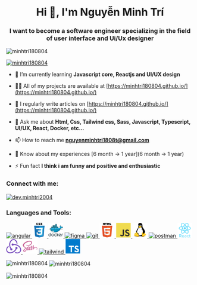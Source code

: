 <h1 align="center">Hi 👋, I'm Nguyễn Minh Trí</h1>
<h3 align="center">I want to become a software engineer specializing in the field of user interface and Ui/Ux designer</h3>

<p align="left"> <img src="https://komarev.com/ghpvc/?username=minhtri180804&label=Profile%20views&color=0e75b6&style=flat" alt="minhtri180804" /> </p>

<p align="left"> <a href="https://github.com/ryo-ma/github-profile-trophy"><img src="https://github-profile-trophy.vercel.app/?username=minhtri180804" alt="minhtri180804" /></a> </p>

- 🌱 I’m currently learning **Javascript core, Reactjs and UI/UX design**

- 👨‍💻 All of my projects are available at [https://minhtri180804.github.io/](https://minhtri180804.github.io/)

- 📝 I regularly write articles on [https://minhtri180804.github.io/](https://minhtri180804.github.io/)

- 💬 Ask me about **Html, Css, Tailwind css, Sass, Javascript, Typescript, UI/UX, React, Docker, etc...**

- 📫 How to reach me **nguyenminhtri1808t@gmail.com**

- 📄 Know about my experiences [6 month -> 1 year](6 month -> 1 year)

- ⚡ Fun fact **I think i am funny and positive and enthusiastic**

<h3 align="left">Connect with me:</h3>
<p align="left">
<a href="https://dev.to/dev.minhtri2004" target="blank"><img align="center" src="https://raw.githubusercontent.com/rahuldkjain/github-profile-readme-generator/master/src/images/icons/Social/devto.svg" alt="dev.minhtri2004" height="30" width="40" /></a>
</p>

<h3 align="left">Languages and Tools:</h3>
<p align="left"> <a href="https://angular.io" target="_blank" rel="noreferrer"> <img src="https://angular.io/assets/images/logos/angular/angular.svg" alt="angular" width="40" height="40"/> </a> <a href="https://www.w3schools.com/css/" target="_blank" rel="noreferrer"> <img src="https://raw.githubusercontent.com/devicons/devicon/master/icons/css3/css3-original-wordmark.svg" alt="css3" width="40" height="40"/> </a> <a href="https://www.docker.com/" target="_blank" rel="noreferrer"> <img src="https://raw.githubusercontent.com/devicons/devicon/master/icons/docker/docker-original-wordmark.svg" alt="docker" width="40" height="40"/> </a> <a href="https://www.figma.com/" target="_blank" rel="noreferrer"> <img src="https://www.vectorlogo.zone/logos/figma/figma-icon.svg" alt="figma" width="40" height="40"/> </a> <a href="https://git-scm.com/" target="_blank" rel="noreferrer"> <img src="https://www.vectorlogo.zone/logos/git-scm/git-scm-icon.svg" alt="git" width="40" height="40"/> </a> <a href="https://www.w3.org/html/" target="_blank" rel="noreferrer"> <img src="https://raw.githubusercontent.com/devicons/devicon/master/icons/html5/html5-original-wordmark.svg" alt="html5" width="40" height="40"/> </a> <a href="https://developer.mozilla.org/en-US/docs/Web/JavaScript" target="_blank" rel="noreferrer"> <img src="https://raw.githubusercontent.com/devicons/devicon/master/icons/javascript/javascript-original.svg" alt="javascript" width="40" height="40"/> </a> <a href="https://www.linux.org/" target="_blank" rel="noreferrer"> <img src="https://raw.githubusercontent.com/devicons/devicon/master/icons/linux/linux-original.svg" alt="linux" width="40" height="40"/> </a> <a href="https://postman.com" target="_blank" rel="noreferrer"> <img src="https://www.vectorlogo.zone/logos/getpostman/getpostman-icon.svg" alt="postman" width="40" height="40"/> </a> <a href="https://reactjs.org/" target="_blank" rel="noreferrer"> <img src="https://raw.githubusercontent.com/devicons/devicon/master/icons/react/react-original-wordmark.svg" alt="react" width="40" height="40"/> </a> <a href="https://redux.js.org" target="_blank" rel="noreferrer"> <img src="https://raw.githubusercontent.com/devicons/devicon/master/icons/redux/redux-original.svg" alt="redux" width="40" height="40"/> </a> <a href="https://sass-lang.com" target="_blank" rel="noreferrer"> <img src="https://raw.githubusercontent.com/devicons/devicon/master/icons/sass/sass-original.svg" alt="sass" width="40" height="40"/> </a> <a href="https://tailwindcss.com/" target="_blank" rel="noreferrer"> <img src="https://www.vectorlogo.zone/logos/tailwindcss/tailwindcss-icon.svg" alt="tailwind" width="40" height="40"/> </a> <a href="https://www.typescriptlang.org/" target="_blank" rel="noreferrer"> <img src="https://raw.githubusercontent.com/devicons/devicon/master/icons/typescript/typescript-original.svg" alt="typescript" width="40" height="40"/> </a> </p>

<p><img align="left" src="https://github-readme-stats.vercel.app/api/top-langs?username=minhtri180804&show_icons=true&locale=en&layout=compact" alt="minhtri180804" /></p>

<p>&nbsp;<img align="center" src="https://github-readme-stats.vercel.app/api?username=minhtri180804&show_icons=true&locale=en" alt="minhtri180804" /></p>

<p><img align="center" src="https://github-readme-streak-stats.herokuapp.com/?user=minhtri180804&" alt="minhtri180804" /></p>
